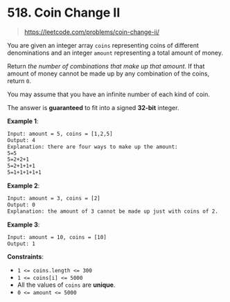# 518. Coin Change II

> <https://leetcode.com/problems/coin-change-ii/>

You are given an integer array `coins` representing coins of different
denominations and an integer `amount` representing a total amount of money.

Return *the number of combinations that make up that amount*. If that amount of
money cannot be made up by any combination of the coins, return `0`.

You may assume that you have an infinite number of each kind of coin.

The answer is **guaranteed** to fit into a signed **32-bit** integer.

**Example 1**:

```txt
Input: amount = 5, coins = [1,2,5]
Output: 4
Explanation: there are four ways to make up the amount:
5=5
5=2+2+1
5=2+1+1+1
5=1+1+1+1+1
```

**Example 2**:

```txt
Input: amount = 3, coins = [2]
Output: 0
Explanation: the amount of 3 cannot be made up just with coins of 2.
```

**Example 3**:

```txt
Input: amount = 10, coins = [10]
Output: 1
```

**Constraints**:

- `1 <= coins.length <= 300`
- `1 <= coins[i] <= 5000`
- All the values of `coins` are **unique**.
- `0 <= amount <= 5000`
